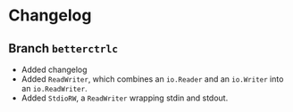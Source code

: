 Changelog
=========

Branch `betterctrlc`
--------------------
- Added changelog
- Added `ReadWriter`, which combines an `io.Reader` and an `io.Writer` into an
  `io.ReadWriter`.
- Added `StdioRW`, a `ReadWriter` wrapping stdin and stdout.
